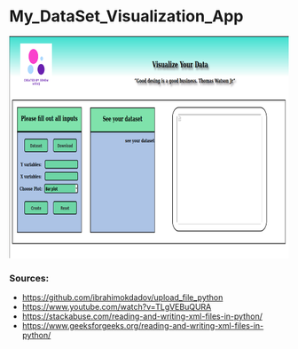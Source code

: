 # My_DataSet_Visualization_App

<img src="static/images/websitevisualization.png" alt="language_technology"	width="800" height="400" /> 

### Sources:
- https://github.com/ibrahimokdadov/upload_file_python
- https://www.youtube.com/watch?v=TLgVEBuQURA
- https://stackabuse.com/reading-and-writing-xml-files-in-python/
- https://www.geeksforgeeks.org/reading-and-writing-xml-files-in-python/
